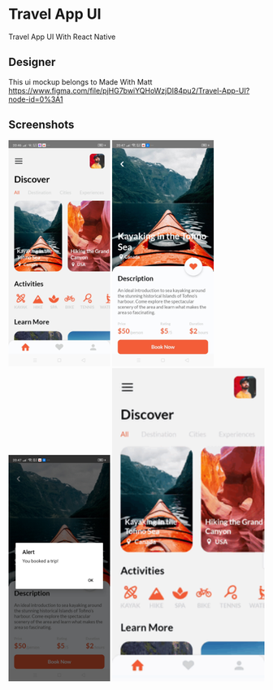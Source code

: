 # Travel App UI
Travel App UI With React Native

## Designer
This ui mockup belongs to Made With Matt<br />
https://www.figma.com/file/pjHG7bwiYQHoWzjDI84pu2/Travel-App-UI?node-id=0%3A1<br />


## Screenshots

<img src="./assets/gitScreenshots/home.jpg" alt="Home" style="width:200px;"/>
<img src="./assets/gitScreenshots/Details.jpg" alt="Details" style="width:200px;"/>
<img src="./assets/gitScreenshots/Booking.jpg" alt="Booking" style="width:200px;"/>
<img src="./assets/gitScreenshots/presentation.gif" width="300px;"/>
